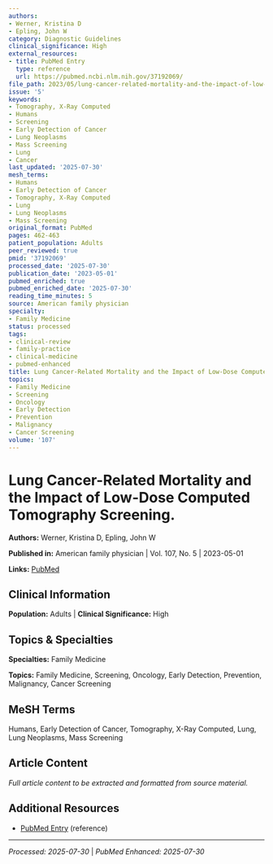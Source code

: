 ```yaml
---
authors:
- Werner, Kristina D
- Epling, John W
category: Diagnostic Guidelines
clinical_significance: High
external_resources:
- title: PubMed Entry
  type: reference
  url: https://pubmed.ncbi.nlm.nih.gov/37192069/
file_path: 2023/05/lung-cancer-related-mortality-and-the-impact-of-low-dose-com.md
issue: '5'
keywords:
- Tomography, X-Ray Computed
- Humans
- Screening
- Early Detection of Cancer
- Lung Neoplasms
- Mass Screening
- Lung
- Cancer
last_updated: '2025-07-30'
mesh_terms:
- Humans
- Early Detection of Cancer
- Tomography, X-Ray Computed
- Lung
- Lung Neoplasms
- Mass Screening
original_format: PubMed
pages: 462-463
patient_population: Adults
peer_reviewed: true
pmid: '37192069'
processed_date: '2025-07-30'
publication_date: '2023-05-01'
pubmed_enriched: true
pubmed_enriched_date: '2025-07-30'
reading_time_minutes: 5
source: American family physician
specialty:
- Family Medicine
status: processed
tags:
- clinical-review
- family-practice
- clinical-medicine
- pubmed-enhanced
title: Lung Cancer-Related Mortality and the Impact of Low-Dose Computed Tomography Screening.
topics:
- Family Medicine
- Screening
- Oncology
- Early Detection
- Prevention
- Malignancy
- Cancer Screening
volume: '107'
---
```


# Lung Cancer-Related Mortality and the Impact of Low-Dose Computed Tomography Screening.

**Authors:** Werner, Kristina D, Epling, John W

**Published in:** American family physician | Vol. 107, No. 5 | 2023-05-01

**Links:** [PubMed](https://pubmed.ncbi.nlm.nih.gov/37192069/)

## Clinical Information

**Population:** Adults | **Clinical Significance:** High

## Topics & Specialties

**Specialties:** Family Medicine

**Topics:** Family Medicine, Screening, Oncology, Early Detection, Prevention, Malignancy, Cancer Screening

## MeSH Terms

Humans, Early Detection of Cancer, Tomography, X-Ray Computed, Lung, Lung Neoplasms, Mass Screening

## Article Content

*Full article content to be extracted and formatted from source material.*

## Additional Resources

- [PubMed Entry](https://pubmed.ncbi.nlm.nih.gov/37192069/) (reference)

---

*Processed: 2025-07-30* | *PubMed Enhanced: 2025-07-30*
